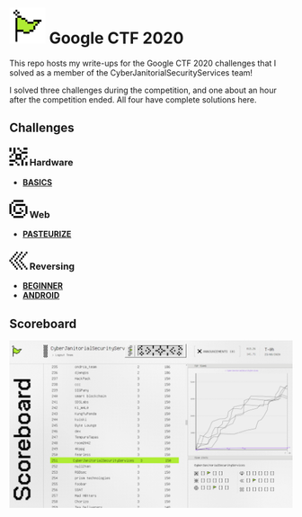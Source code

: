#  <img src="media/FlagWave.gif" width="64" height="64"/>  Google CTF 2020

This repo hosts my write-ups for the Google CTF 2020 challenges that I solved as a member of the CyberJanitorialSecurityServices team!

I solved three challenges during the competition, and one about an hour after the competition ended. All four have complete solutions here. 

## Challenges

### <img src="media/cat_hardware_icon.svg" width="32" height="32"/> Hardware 

* **[BASICS](hardware/basics)**

### <img src="media/cat_web_icon.svg" width="32" height="32"/> Web

* **[PASTEURIZE](web/pasteurize)**

### <img src="media/cat_reversing_icon.svg" width="32" height="32"/> Reversing

* **[BEGINNER](reversing/beginner)**
* **[ANDROID](reversing/android)**

## Scoreboard

<img src="media/scoreboard.png"/>

